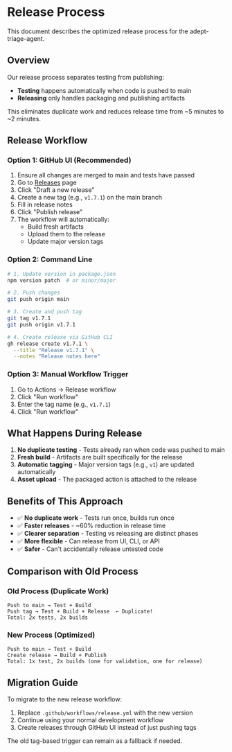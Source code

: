 # Release Process

This document describes the optimized release process for the adept-triage-agent.

## Overview

Our release process separates testing from publishing:
- **Testing** happens automatically when code is pushed to main
- **Releasing** only handles packaging and publishing artifacts

This eliminates duplicate work and reduces release time from ~5 minutes to ~2 minutes.

## Release Workflow

### Option 1: GitHub UI (Recommended)

1. Ensure all changes are merged to main and tests have passed
2. Go to [Releases](https://github.com/adept-at/adept-triage-agent/releases) page
3. Click "Draft a new release"
4. Create a new tag (e.g., `v1.7.1`) on the main branch
5. Fill in release notes
6. Click "Publish release"
7. The workflow will automatically:
   - Build fresh artifacts
   - Upload them to the release
   - Update major version tags

### Option 2: Command Line

```bash
# 1. Update version in package.json
npm version patch  # or minor/major

# 2. Push changes
git push origin main

# 3. Create and push tag
git tag v1.7.1
git push origin v1.7.1

# 4. Create release via GitHub CLI
gh release create v1.7.1 \
  --title "Release v1.7.1" \
  --notes "Release notes here"
```

### Option 3: Manual Workflow Trigger

1. Go to Actions → Release workflow
2. Click "Run workflow"
3. Enter the tag name (e.g., `v1.7.1`)
4. Click "Run workflow"

## What Happens During Release

1. **No duplicate testing** - Tests already ran when code was pushed to main
2. **Fresh build** - Artifacts are built specifically for the release
3. **Automatic tagging** - Major version tags (e.g., `v1`) are updated automatically
4. **Asset upload** - The packaged action is attached to the release

## Benefits of This Approach

- ✅ **No duplicate work** - Tests run once, builds run once
- ✅ **Faster releases** - ~60% reduction in release time
- ✅ **Clearer separation** - Testing vs releasing are distinct phases
- ✅ **More flexible** - Can release from UI, CLI, or API
- ✅ **Safer** - Can't accidentally release untested code

## Comparison with Old Process

### Old Process (Duplicate Work)
```
Push to main → Test + Build
Push tag → Test + Build + Release  ← Duplicate!
Total: 2x tests, 2x builds
```

### New Process (Optimized)
```
Push to main → Test + Build
Create release → Build + Publish
Total: 1x test, 2x builds (one for validation, one for release)
```

## Migration Guide

To migrate to the new release workflow:

1. Replace `.github/workflows/release.yml` with the new version
2. Continue using your normal development workflow
3. Create releases through GitHub UI instead of just pushing tags

The old tag-based trigger can remain as a fallback if needed.
